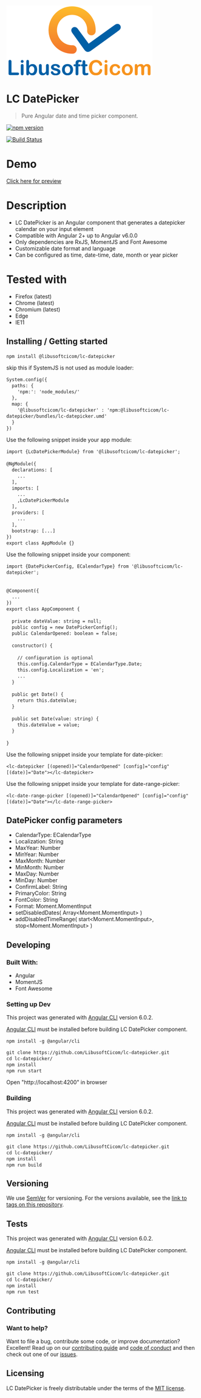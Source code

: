 ![Logo of the project](https://raw.githubusercontent.com/LibusoftCicom/lc-datepicker/master/src/assets/logo.png)

# LC DatePicker

> Pure Angular date and time picker component.

[![npm version](https://badge.fury.io/js/%40libusoftcicom%2Flc-datepicker.svg)](https://www.npmjs.com/package/@libusoftcicom/lc-datepicker)

[![Build Status](https://travis-ci.org/LibusoftCicom/lc-datepicker.svg?branch=master)](https://travis-ci.org/LibusoftCicom/lc-datepicker)

# Demo

[Click here for preview](https://libusoftcicom.github.io/lc-datepicker/)

# Description

- LC DatePicker is an Angular component that generates a datepicker calendar on your input element
- Compatible with Angular 2+ up to Angular v6.0.0
- Only dependencies are RxJS, MomentJS and Font Awesome
- Customizable date format and language
- Can be configured as time, date-time, date, month or year picker

# Tested with

- Firefox (latest)
- Chrome (latest)
- Chromium (latest)
- Edge
- IE11

## Installing / Getting started

```shell
npm install @libusoftcicom/lc-datepicker
```

skip this if SystemJS is not used as module loader:

```shell
System.config({
  paths: {
    'npm:': 'node_modules/'
  },
  map: {
    '@libusoftcicom/lc-datepicker' : 'npm:@libusoftcicom/lc-datepicker/bundles/lc-datepicker.umd'
  }
})
```

Use the following snippet inside your app module:

```shell
import {LcDatePickerModule} from '@libusoftcicom/lc-datepicker';

@NgModule({
  declarations: [
    ...
  ],
  imports: [
    ...
    ,LcDatePickerModule
  ],
  providers: [
    ...
  ],
  bootstrap: [...]
})
export class AppModule {}
```

Use the following snippet inside your component:

```shell
import {DatePickerConfig, ECalendarType} from '@libusoftcicom/lc-datepicker';


@Component({
  ...
})
export class AppComponent {

  private dateValue: string = null;
  public config = new DatePickerConfig();
  public CalendarOpened: boolean = false;

  constructor() {

    // configuration is optional
    this.config.CalendarType = ECalendarType.Date;
    this.config.Localization = 'en';
    ...
  }

  public get Date() {
    return this.dateValue;
  }

  public set Date(value: string) {
    this.dateValue = value;
  }

}
```

Use the following snippet inside your template for date-picker:

```shell
<lc-datepicker [(opened)]="CalendarOpened" [config]="config" [(date)]="Date"></lc-datepicker>
```

Use the following snippet inside your template for date-range-picker:

```shell
<lc-date-range-picker [(opened)]="CalendarOpened" [config]="config" [(date)]="Date"></lc-date-range-picker>
```

## DatePicker config parameters

- CalendarType: ECalendarType
- Localization: String
- MaxYear: Number
- MinYear: Number
- MaxMonth: Number
- MinMonth: Number
- MaxDay: Number
- MinDay: Number
- ConfirmLabel: String
- PrimaryColor: String
- FontColor: String
- Format: Moment.MomentInput
- setDisabledDates( Array<Moment.MomentInput> )
- addDisabledTimeRange( start<Moment.MomentInput>, stop<Moment.MomentInput> )</li>

## Developing

### Built With:

- Angular
- MomentJS
- Font Awesome

### Setting up Dev

This project was generated with [Angular CLI](https://github.com/angular/angular-cli) version 6.0.2.

[Angular CLI](https://github.com/angular/angular-cli) must be installed before building LC DatePicker component.

```shell
npm install -g @angular/cli
```

```shell
git clone https://github.com/LibusoftCicom/lc-datepicker.git
cd lc-datepicker/
npm install
npm run start
```

Open "http://localhost:4200" in browser

### Building

This project was generated with [Angular CLI](https://github.com/angular/angular-cli) version 6.0.2.

[Angular CLI](https://github.com/angular/angular-cli) must be installed before building LC DatePicker component.

```shell
npm install -g @angular/cli
```

```shell
git clone https://github.com/LibusoftCicom/lc-datepicker.git
cd lc-datepicker/
npm install
npm run build
```

## Versioning

We use [SemVer](http://semver.org/) for versioning. For the versions available, see the [link to tags on this repository](https://github.com/LibusoftCicom/lc-datepicker/tags).

## Tests

This project was generated with [Angular CLI](https://github.com/angular/angular-cli) version 6.0.2.

[Angular CLI](https://github.com/angular/angular-cli) must be installed before building LC DatePicker component.

```shell
npm install -g @angular/cli
```

```shell
git clone https://github.com/LibusoftCicom/lc-datepicker.git
cd lc-datepicker/
npm install
npm run test
```

## Contributing

### Want to help?

Want to file a bug, contribute some code, or improve documentation? Excellent! Read up on our [contributing guide](https://github.com/LibusoftCicom/lc-datepicker/blob/master/CONTRIBUTING.md) and [code of conduct](https://github.com/LibusoftCicom/lc-datepicker/blob/master/CODE_OF_CONDUCT.md) and then check out one of our [issues](https://github.com/LibusoftCicom/lc-datepicker/issues).

## Licensing

LC DatePicker is freely distributable under the terms of the [MIT license](https://github.com/LibusoftCicom/lc-datepicker/blob/master/LICENSE).
